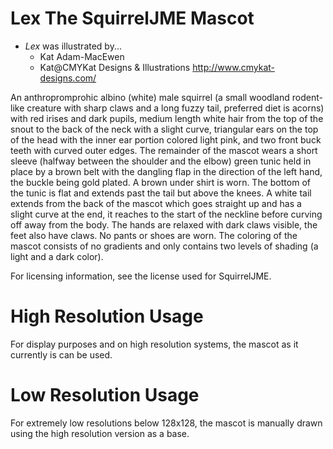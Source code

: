# Lex The SquirrelJME Mascot

 * _Lex_ was illustrated by...
   * Kat Adam-MacEwen
   * Kat@CMYKat Designs & Illustrations <http://www.cmykat-designs.com/>

An anthropromprohic albino (white) male squirrel (a small woodland rodent-like
creature with sharp claws and a long fuzzy tail, preferred diet is acorns)
with red irises and dark pupils, medium length white hair from the top of the
snout to the back of the neck with a slight curve, triangular ears on the top
of the head with the inner ear portion colored light pink, and two front buck
teeth with curved outer edges. The remainder of the
mascot wears a short sleeve (halfway between the shoulder and the elbow) green
tunic held in place by a brown belt with the dangling flap in the direction of
the left hand, the buckle being gold plated. A brown under shirt is worn. The
bottom of the tunic is flat and extends past the tail but above the knees. A
white tail extends from the back of the mascot which goes straight up and has a
slight curve at the end, it reaches to the start of the neckline before curving
off away from the body. The hands are relaxed with dark claws visible, the feet
also have claws. No pants or shoes are worn. The coloring of the mascot
consists of no gradients and only contains two levels of shading (a light and a
dark color). 

For licensing information, see the license used for SquirrelJME.

# High Resolution Usage

For display purposes and on high resolution systems, the mascot as it currently
is can be used.

# Low Resolution Usage

For extremely low resolutions below 128x128, the mascot is manually drawn using
the high resolution version as a base.

